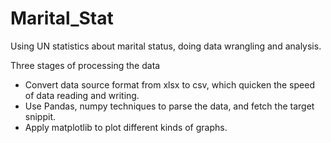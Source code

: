 # Marital_Stat
Using UN statistics about marital status, doing data wrangling and analysis.

Three stages of processing the data
- Convert data source format from xlsx to csv, which quicken the speed of data reading and writing.
- Use Pandas, numpy techniques to parse the data, and fetch the target snippit. 
- Apply matplotlib to plot different kinds of graphs.
